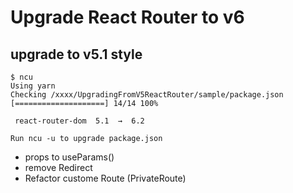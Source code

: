 # Upgrade React Router to v6

## upgrade to v5.1 style

```
$ ncu
Using yarn
Checking /xxxx/UpgradingFromV5ReactRouter/sample/package.json
[====================] 14/14 100%

 react-router-dom  5.1  →  6.2

Run ncu -u to upgrade package.json
```

- props to useParams()
- remove Redirect
- Refactor custome Route (PrivateRoute)
